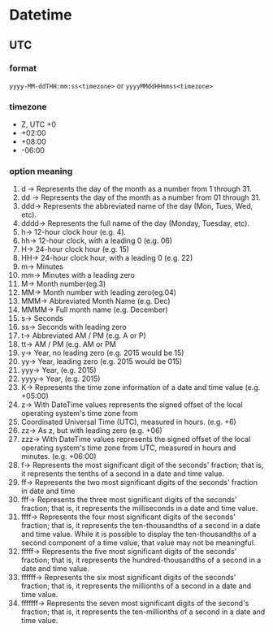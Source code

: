 # Datetime

## UTC

### format

`yyyy-MM-ddTHH:mm:ss<timezone>`
or
`yyyyMMddHHmmss<timezone>`

### timezone

- Z, UTC +0
- +02:00
- +08:00
- -06:00

### option meaning

1. d -> Represents the day of the month as a number from 1 through 31.
2. dd -> Represents the day of the month as a number from 01 through 31.
3. ddd-> Represents the abbreviated name of the day (Mon, Tues, Wed, etc).
4. dddd-> Represents the full name of the day (Monday, Tuesday, etc).
5. h-> 12-hour clock hour (e.g. 4).
6. hh-> 12-hour clock, with a leading 0 (e.g. 06)
7. H-> 24-hour clock hour (e.g. 15)
8. HH-> 24-hour clock hour, with a leading 0 (e.g. 22)
9. m-> Minutes
10. mm-> Minutes with a leading zero
11. M-> Month number(eg.3)
12. MM-> Month number with leading zero(eg.04)
13. MMM-> Abbreviated Month Name (e.g. Dec)
14. MMMM-> Full month name (e.g. December)
15. s-> Seconds
16. ss-> Seconds with leading zero
17. t-> Abbreviated AM / PM (e.g. A or P)
18. tt-> AM / PM (e.g. AM or PM
19. y-> Year, no leading zero (e.g. 2015 would be 15)
20. yy-> Year, leading zero (e.g. 2015 would be 015)
21. yyy-> Year, (e.g. 2015)
22. yyyy-> Year, (e.g. 2015)
23. K-> Represents the time zone information of a date and time value (e.g. +05:00)
24. z-> With DateTime values represents the signed offset of the local operating system's time zone from
25. Coordinated Universal Time (UTC), measured in hours. (e.g. +6)
26. zz-> As z, but with leading zero (e.g. +06)
27. zzz-> With DateTime values represents the signed offset of the local operating system's time zone from UTC, measured in hours and minutes. (e.g. +06:00)
28. f-> Represents the most significant digit of the seconds' fraction; that is, it represents the tenths of a second in a date and time value.
29. ff-> Represents the two most significant digits of the seconds' fraction in date and time
30. fff-> Represents the three most significant digits of the seconds' fraction; that is, it represents the milliseconds in a date and time value.
31. ffff-> Represents the four most significant digits of the seconds' fraction; that is, it represents the ten-thousandths of a second in a date and time value. While it is possible to display the ten-thousandths of a second component of a time value, that value may not be meaningful.
32. fffff-> Represents the five most significant digits of the seconds' fraction; that is, it represents the hundred-thousandths of a second in a date and time value.
33. ffffff-> Represents the six most significant digits of the seconds' fraction; that is, it represents the millionths of a second in a date and time value.
34. fffffff-> Represents the seven most significant digits of the second's fraction; that is, it represents the ten-millionths of a second in a date and time value.
